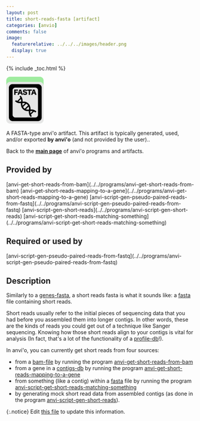 ```yaml
---
layout: post
title: short-reads-fasta [artifact]
categories: [anvio]
comments: false
image:
  featurerelative: ../../../images/header.png
  display: true
---
```



{% include _toc.html %}


<img src="../../images/icons/FASTA.png" alt="FASTA" style="width:100px; border:none" />

A FASTA-type anvi'o artifact. This artifact is typically generated, used, and/or exported **by anvi'o** (and not provided by the user)..

Back to the **[main page](../../)** of anvi'o programs and artifacts.

## Provided by


<p style="text-align: left" markdown="1"><span class="artifact-p">[anvi-get-short-reads-from-bam](../../programs/anvi-get-short-reads-from-bam)</span> <span class="artifact-p">[anvi-get-short-reads-mapping-to-a-gene](../../programs/anvi-get-short-reads-mapping-to-a-gene)</span> <span class="artifact-p">[anvi-script-gen-pseudo-paired-reads-from-fastq](../../programs/anvi-script-gen-pseudo-paired-reads-from-fastq)</span> <span class="artifact-p">[anvi-script-gen-short-reads](../../programs/anvi-script-gen-short-reads)</span> <span class="artifact-p">[anvi-script-get-short-reads-matching-something](../../programs/anvi-script-get-short-reads-matching-something)</span></p>


## Required or used by

<p style="text-align: left" markdown="1"><span class="artifact-r">[anvi-script-gen-pseudo-paired-reads-from-fastq](../../programs/anvi-script-gen-pseudo-paired-reads-from-fastq)</span></p>

## Description

Similarly to a <span class="artifact-n">[genes-fasta](/software/anvio/help/artifacts/genes-fasta)</span>, a short reads fasta is what it sounds like: a <span class="artifact-n">[fasta](/software/anvio/help/artifacts/fasta)</span> file containing short reads. 

Short reads usually refer to the initial pieces of sequencing data that you had before you assembled them into longer contigs. In other words, these are the kinds of reads you could get out of a technique like Sanger sequencing. Knowing how those short reads align to your contigs is vital for analysis (In fact, that's a lot of the functionality of a <span class="artifact-n">[profile-db](/software/anvio/help/artifacts/profile-db)</span>!). 

In anvi'o, you can currently get short reads from four sources:
* from a <span class="artifact-n">[bam-file](/software/anvio/help/artifacts/bam-file)</span> by running the program <span class="artifact-n">[anvi-get-short-reads-from-bam](/software/anvio/help/programs/anvi-get-short-reads-from-bam)</span> 
* from a gene in a <span class="artifact-n">[contigs-db](/software/anvio/help/artifacts/contigs-db)</span> by running the program <span class="artifact-n">[anvi-get-short-reads-mapping-to-a-gene](/software/anvio/help/programs/anvi-get-short-reads-mapping-to-a-gene)</span>
* from something (like a contig) within a <span class="artifact-n">[fasta](/software/anvio/help/artifacts/fasta)</span> file by running the program <span class="artifact-n">[anvi-script-get-short-reads-matching-something](/software/anvio/help/programs/anvi-script-get-short-reads-matching-something)</span>
* by generating mock short read data from assembled contigs (as done in the program <span class="artifact-n">[anvi-script-gen-short-reads](/software/anvio/help/programs/anvi-script-gen-short-reads)</span>). 


{:.notice}
Edit [this file](https://github.com/merenlab/anvio/tree/master/anvio/docs/artifacts/short-reads-fasta.md) to update this information.

